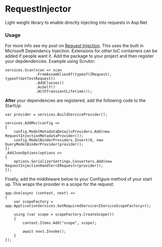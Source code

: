 # RequestInjector
Light weight library to enable directly injecting into requests in Asp.Net

### Usage
For more info see my post on [Request Injection](http://dotnetcultist.com/request-injection-in-asp-net-core/). This uses the built in 
Microsoft Dependency Injection. Extensions for other IoC containers can be added if people want it. Add the package 
to your project and then register your depdendencies. Example using Scrutor:

```
services.Scan(scan => scan
              .FromAssembliesOf(typeof(IRequest), typeof(GetTestRequest))
              .AddClasses()
              .AsSelf()
              .WithTransientLifetime());
```

**After** your dependencies are registered, add the following code to the StartUp:

```
var provider = services.BuildServiceProvider();

services.AddMvc(config =>
{
    config.ModelMetadataDetailsProviders.Add(new RequestInjectionMetadataProvider());
    config.ModelBinderProviders.Insert(0, new QueryModelBinderProvider(provider));
})
.AddJsonOptions(options =>
{
    options.SerializerSettings.Converters.Add(new RequestInjectionHandler<IRequest>(provider));
});
```
Finally, add the middleware below to your Configure method of your start up. This wraps the provider in a scope for the request:

```
app.Use(async (context, next) =>
{
    var scopeFactory = app.ApplicationServices.GetRequiredService<IServiceScopeFactory>();

    using (var scope = scopeFactory.CreateScope())
    {
        context.Items.Add("scope", scope);

        await next.Invoke();
    }
});
```

